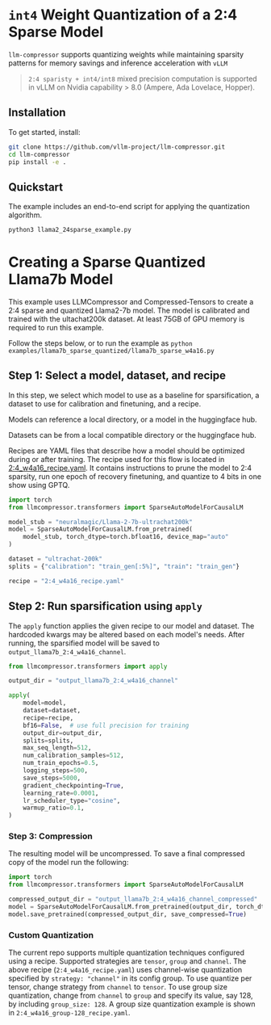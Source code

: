 # `int4` Weight Quantization of a 2:4 Sparse Model

`llm-compressor` supports quantizing weights while maintaining sparsity patterns for memory savings and inference acceleration with `vLLM`

> `2:4 sparisty + int4/int8` mixed precision computation is supported in vLLM on Nvidia capability > 8.0 (Ampere, Ada Lovelace, Hopper).

## Installation

To get started, install:

```bash
git clone https://github.com/vllm-project/llm-compressor.git
cd llm-compressor
pip install -e .
```

## Quickstart

The example includes an end-to-end script for applying the quantization algorithm.

```bash
python3 llama2_24sparse_example.py
```


# Creating a Sparse Quantized Llama7b Model

This example uses LLMCompressor and Compressed-Tensors to create a 2:4 sparse and quantized Llama2-7b model.
The model is calibrated and trained with the ultachat200k dataset.
At least 75GB of GPU memory is required to run this example.

Follow the steps below, or to run the example as `python examples/llama7b_sparse_quantized/llama7b_sparse_w4a16.py`

## Step 1: Select a model, dataset, and recipe
In this step, we select which model to use as a baseline for sparsification, a dataset to
use for calibration and finetuning, and a recipe.

Models can reference a local directory, or a model in the huggingface hub.

Datasets can be from a local compatible directory or the huggingface hub.

Recipes are YAML files that describe how a model should be optimized during or after training.
The recipe used for this flow is located in [2:4_w4a16_recipe.yaml](./2:4_w4a16_recipe.yaml).
It contains instructions to prune the model to 2:4 sparsity, run one epoch of recovery finetuning,
and quantize to 4 bits in one show using GPTQ.

```python
import torch
from llmcompressor.transformers import SparseAutoModelForCausalLM

model_stub = "neuralmagic/Llama-2-7b-ultrachat200k"
model = SparseAutoModelForCausalLM.from_pretrained(
    model_stub, torch_dtype=torch.bfloat16, device_map="auto"
)

dataset = "ultrachat-200k"
splits = {"calibration": "train_gen[:5%]", "train": "train_gen"}

recipe = "2:4_w4a16_recipe.yaml"
```

## Step 2: Run sparsification using `apply`
The `apply` function applies the given recipe to our model and dataset.
The hardcoded kwargs may be altered based on each model's needs.
After running, the sparsified model will be saved to `output_llama7b_2:4_w4a16_channel`.

```python
from llmcompressor.transformers import apply

output_dir = "output_llama7b_2:4_w4a16_channel"

apply(
    model=model,
    dataset=dataset,
    recipe=recipe,
    bf16=False,  # use full precision for training
    output_dir=output_dir,
    splits=splits,
    max_seq_length=512,
    num_calibration_samples=512,
    num_train_epochs=0.5,
    logging_steps=500,
    save_steps=5000,
    gradient_checkpointing=True,
    learning_rate=0.0001,
    lr_scheduler_type="cosine",
    warmup_ratio=0.1,
)
```


### Step 3: Compression

The resulting model will be uncompressed. To save a final compressed copy of the model 
run the following:

```python
import torch
from llmcompressor.transformers import SparseAutoModelForCausalLM

compressed_output_dir = "output_llama7b_2:4_w4a16_channel_compressed"
model = SparseAutoModelForCausalLM.from_pretrained(output_dir, torch_dtype=torch.bfloat16)
model.save_pretrained(compressed_output_dir, save_compressed=True)
```

### Custom Quantization
The current repo supports multiple quantization techniques configured using a recipe. Supported strategies are `tensor`, `group` and `channel`. 
The above recipe (`2:4_w4a16_recipe.yaml`) uses channel-wise quantization specified by `strategy: "channel"` in its config group. 
To use quantize per tensor, change strategy from `channel` to `tensor`. To use group size quantization, change from `channel` to `group` and specify its value, say 128, by including `group_size: 128`. A group size quantization example is shown in `2:4_w4a16_group-128_recipe.yaml`.
